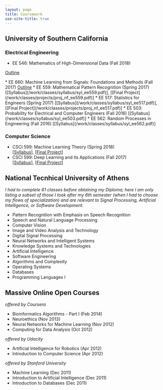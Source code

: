 ```yaml
---
layout: page
title: Coursework
use-site-title: true
---
```


<script type="text/javascript">
function showOrHide(id) 
{
    var div = document.getElementById(id);
    if (div.style.display == "block") 
    {
        div.style.display = "none";
    }
    else 
    {
        div.style.display = "block";
    }
}
</script>

## University of Southern California
### Electrical Engineering
* EE 546: Mathematics of High-Dimensional Data (Fall 2018)  
<!--[[Syllabus](/work/classes/syllabus/syl_ee546.pdf)]-->  
<a href="javascript:showOrHide('syl_ee546');">Outline</a>  
<div style="display:none" id="syl_ee546">
<ul style="margin-left: 3%;">
  <li>Introduction to Mathematics of Data; Sample Applications; Optimization Basics</li>
  <li>Optimization for Modern Data Analysis I: First Order Methods, Accelerated Schemes</li>
  <li>Optimization for Modern Data Analysis II: Sub-Gradients and Non-Smooth Optimization, Incremental and Stochastic Schemes</li>
  <li>Basics of Concentration of Measure and High Dimensional Probability.</li>
  <li>Non-Asymptotic Random Matrix Theory and Matrix Concentration.</li>
  <li>Dimension Reduction, Sketching, and Applications.</li>
  <li>Fast and Randomized Methods for Numerical Linear Algebra.</li>
  <li>Clustering I: Matrix Perturbation Theory.</li>
  <li>Clustering II: Spectral Algorithms, Application in Community Detection.</li>
  <li>Linear Inverse Problems I: Compressive Sensing and Sparsity, Recommender Systems, Matrix Completion and Low-Rank Modeling</li>
  <li>Linear Inverse Problems II: Recovery of ne-scale Data from coarse-scale Measurements: Applications in Deblurring, Fluorescence Microscopy, Wireless Communications, Medical Imaging and Computer Vision.</li>
  <li>Modern Theory of Linear Inverse Problems; Iterative Algorithms and Non-Convex Optimization; Phase Retrieval and Computational Imaging.</li>
  <li>Discrete and Submodular Optimization and Learning</li>
  <li>Learning Representations, Sparse Coding, Word Embeddings</li>
  <li>Kernel Methods, “Shallow" and “Deep" Learning.</li>
</ul>
</div>
* EE 660: Machine Learning from Signals: Foundations and Methods (Fall 2017)  
<!--[[Syllabus](/work/classes/syllabus/syl_ee660.pdf)], [[Final Project](/work/classes/projects/proj_nf_ee660.pdf)]-->
<a href="javascript:showOrHide();">Outline</a>  
<div style="display:none" id="showorhide">
<ul style="margin-left: 3%;">
  <li>Introduction to Mathematics of Data; Sample Applications; Optimization Basics</li>
</ul>
</div>
* EE 559: Mathematical Pattern Recognition (Spring 2017)  
[[Syllabus](/work/classes/syllabus/syl_ee559.pdf)], [[Final Project](/work/classes/projects/proj_nf_ee559.pdf)]
* EE 517: Statistics for Engineers (Spring 2017)  
[[Syllabus](/work/classes/syllabus/syl_ee517.pdf)], [[Final Project](/work/classes/projects/proj_nf_ee517.pdf)] 
* EE 503: Probability for Electrical and Computer Engineers (Fall 2016)  
[[Syllabus](/work/classes/syllabus/syl_ee503.pdf)]
* EE 562: Random Processes in Engineering (Fall 2016)  
[[Syllabus](/work/classes/syllabus/syl_ee562.pdf)]  

### Computer Science
* CSCI 599: Machine Learning Theory (Spring 2018)  
[[Syllabus](http://www.iliasdiakonikolas.org/teaching/Spring18/CSCI599.html)], [[Final Project](/work/classes/projects/proj_nf_csci599b.pdf)]
* CSCI 599: Deep Learning and its Applications (Fall 2017)  
[[Syllabus](/work/classes/syllabus/syl_ee599.pdf)], [[Final Project](https://nikosfl.github.io/sc-scd/)] 

## National Tecnhical University of Athens
*I had to complete 61 classes before obtaining my Diploma; here I am only listing a subset of those I took after my 6th semester (when I had to choose my flows of specialization) and are relevant to Signal Processing, Artificial Intelligence, or Software Development.* 
* Pattern Recognition with Emphasis on Speech Recognition 
* Speech and Natural Language Processing 
* Computer Vision 
* Image and Video Analysis and Technology
* Digital Signal Processing
* Neural Networks and Intelligent Systems 
* Knowledge Systems and Technologies 
* Artificial Intelligence  
* Software Engineering 
* Algorithms and Complexity
* Operating Systems 
* Databases 
* Programming Languages I
<!-- * Physiological Systems Modeling, Simulation, and Control * Optimization Techniques and Control Applications * Graph Theory -->
<!-- * Applied Mathematics - Calculus of Variations * Biomedical Technology Laboratory * Electromagnetic Compatibility -->
<!-- * Mathematical Logic for Computer Science * Control Systems Design -->

## Massive Online Open Courses
*offered by Coursera*
* Bioinformatics Algorithms - Part I (Feb 2014)
* Neuroethics (Nov 2013)
* Neural Networks for Machine Learning (Nov 2012)
* Computing for Data Analysis (Oct 2012)  

*offered by Udacity*
* Artificial Intelligence for Robotics (Apr 2012)
* Introduction to Computer Science (Apr 2012)  

*offered by Stanford University*
* Machine Learning (Dec 2011)  
* Introduction to Artificial Intelligence (Dec 2011) 
* Introduction to Databases (Dec 2011) 
